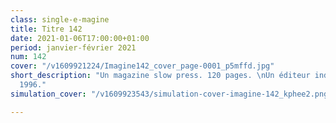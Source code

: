 ```yaml
---
class: single-e-magine
title: Titre 142
date: 2021-01-06T17:00:00+01:00
period: janvier-février 2021
num: 142
cover: "/v1609921224/Imagine142_cover_page-0001_p5mffd.jpg"
short_description: "Un magazine slow press. 120 pages. \nUn éditeur indépendant depuis
  1996."
simulation_cover: "/v1609923543/simulation-cover-imagine-142_kphee2.png"

---
```

